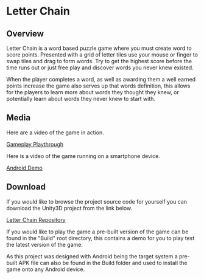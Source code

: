 # Letter Chain
## Overview

Letter Chain is a word based puzzle game where you must create word to score points. Presented with a grid of letter tiles use your mouse or finger to swap tiles and drag to form words. Try to get the highest score before the time runs out or just free play and discover words you never knew existed.

When the player completes a word, as well as awarding them a well earned points increase the game also serves up that words definition, this allows for the players to learn more about words they thought they knew, or potentially learn about words they never knew to start with.

## Media

Here are a video of the game in action.

[Gameplay Playthrough](https://www.youtube.com/watch?v=YyPSdsyOLak)

Here is a video of the game running on a smartphone device.

[Android Demo](https://www.youtube.com/watch?v=aaII9sBwazs)

## Download

If you would like to browse the project source code for yourself you can download the Unity3D project from the link below.

[Letter Chain Repository](https://dev.azure.com/JGoodHub/_git/Letter-Chain)

If you would like to play the game a pre-built version of the game can be found in the "Build" root directory, this contains a demo for you to play test the latest version of the game.

As this project was designed with Android being the target system a pre-built APK file can also be found in the Build folder and used to install the game onto any Android device.
